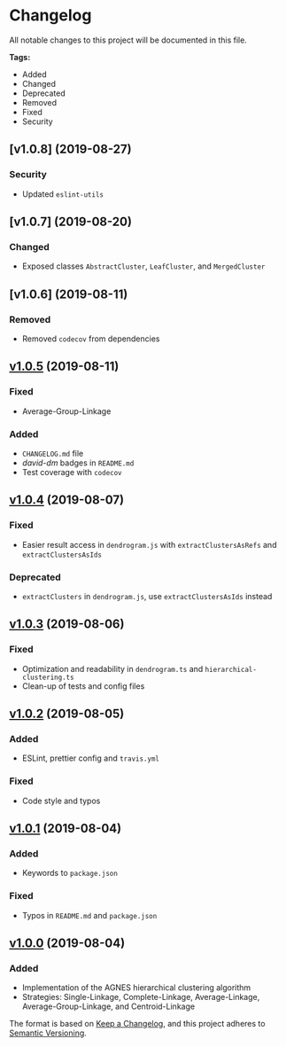 # Changelog

All notable changes to this project will be documented in this file.

**Tags:** 
- Added
- Changed
- Deprecated
- Removed
- Fixed
- Security

## [v1.0.8] (2019-08-27)
### Security
- Updated `eslint-utils`

## [v1.0.7] (2019-08-20)
### Changed
- Exposed classes `AbstractCluster`, `LeafCluster`, and `MergedCluster` 

## [v1.0.6] (2019-08-11)
### Removed
- Removed `codecov` from dependencies

## [v1.0.5] (2019-08-11)
### Fixed
- Average-Group-Linkage

### Added
- `CHANGELOG.md` file
- *david-dm* badges in `README.md`
- Test coverage with `codecov`

## [v1.0.4] (2019-08-07)
### Fixed
- Easier result access in `dendrogram.js` with `extractClustersAsRefs` and `extractClustersAsIds`

### Deprecated
- `extractClusters` in `dendrogram.js`, use `extractClustersAsIds` instead

## [v1.0.3] (2019-08-06)
### Fixed
- Optimization and readability in `dendrogram.ts` and `hierarchical-clustering.ts`
- Clean-up of tests and config files

## [v1.0.2] (2019-08-05)
### Added
- ESLint, prettier config and `travis.yml`

### Fixed
- Code style and typos

## [v1.0.1] (2019-08-04)
### Added
- Keywords to `package.json`

### Fixed
- Typos in `README.md` and `package.json`

## [v1.0.0] (2019-08-04)
### Added
- Implementation of the AGNES hierarchical clustering algorithm
- Strategies: Single-Linkage, Complete-Linkage, Average-Linkage, Average-Group-Linkage, and Centroid-Linkage

[v1.0.5]: https://github.com/fredooo/dbvis-hc/compare/v1.0.4...v1.0.5
[v1.0.4]: https://github.com/fredooo/dbvis-hc/compare/v1.0.3...v1.0.4
[v1.0.3]: https://github.com/fredooo/dbvis-hc/compare/v1.0.2...v1.0.3
[v1.0.2]: https://github.com/fredooo/dbvis-hc/compare/v1.0.1...v1.0.2
[v1.0.1]: https://github.com/fredooo/dbvis-hc/releases/tag/v1.0.1
[v1.0.0]: https://github.com/fredooo/dbvis-hc/commit/d5d44180fff8419986c8103f0a64586446f85412

The format is based on [Keep a Changelog](https://keepachangelog.com/en/1.0.0/),
and this project adheres to [Semantic Versioning](https://semver.org/spec/v2.0.0.html).
